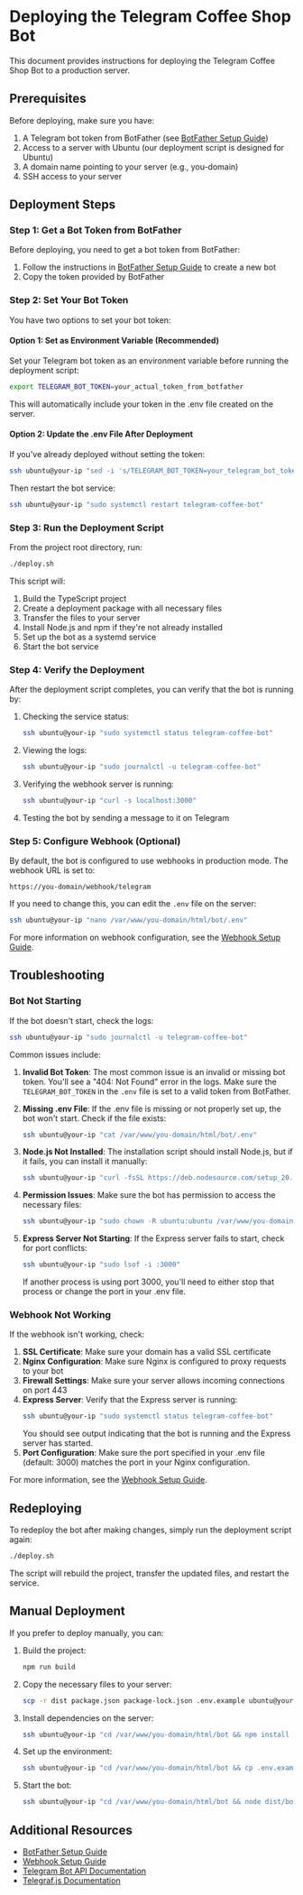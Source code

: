 # Deploying the Telegram Coffee Shop Bot

This document provides instructions for deploying the Telegram Coffee Shop Bot to a production server.

## Prerequisites

Before deploying, make sure you have:

1. A Telegram bot token from BotFather (see [BotFather Setup Guide](./botfather-setup.md))
2. Access to a server with Ubuntu (our deployment script is designed for Ubuntu)
3. A domain name pointing to your server (e.g., you-domain)
4. SSH access to your server

## Deployment Steps

### Step 1: Get a Bot Token from BotFather

Before deploying, you need to get a bot token from BotFather:

1. Follow the instructions in [BotFather Setup Guide](./botfather-setup.md) to create a new bot
2. Copy the token provided by BotFather

### Step 2: Set Your Bot Token

You have two options to set your bot token:

#### Option 1: Set as Environment Variable (Recommended)

Set your Telegram bot token as an environment variable before running the deployment script:

```bash
export TELEGRAM_BOT_TOKEN=your_actual_token_from_botfather
```

This will automatically include your token in the .env file created on the server.

#### Option 2: Update the .env File After Deployment

If you've already deployed without setting the token:

```bash
ssh ubuntu@your-ip "sed -i 's/TELEGRAM_BOT_TOKEN=your_telegram_bot_token_here/TELEGRAM_BOT_TOKEN=your_actual_token_from_botfather/' /var/www/you-domain/html/bot/.env"
```

Then restart the bot service:

```bash
ssh ubuntu@your-ip "sudo systemctl restart telegram-coffee-bot"
```

### Step 3: Run the Deployment Script

From the project root directory, run:

```bash
./deploy.sh
```

This script will:

1. Build the TypeScript project
2. Create a deployment package with all necessary files
3. Transfer the files to your server
4. Install Node.js and npm if they're not already installed
5. Set up the bot as a systemd service
6. Start the bot service

### Step 4: Verify the Deployment

After the deployment script completes, you can verify that the bot is running by:

1. Checking the service status:
   ```bash
   ssh ubuntu@your-ip "sudo systemctl status telegram-coffee-bot"
   ```

2. Viewing the logs:
   ```bash
   ssh ubuntu@your-ip "sudo journalctl -u telegram-coffee-bot"
   ```

3. Verifying the webhook server is running:
   ```bash
   ssh ubuntu@your-ip "curl -s localhost:3000"
   ```

4. Testing the bot by sending a message to it on Telegram

### Step 5: Configure Webhook (Optional)

By default, the bot is configured to use webhooks in production mode. The webhook URL is set to:

```
https://you-domain/webhook/telegram
```

If you need to change this, you can edit the `.env` file on the server:

```bash
ssh ubuntu@your-ip "nano /var/www/you-domain/html/bot/.env"
```

For more information on webhook configuration, see the [Webhook Setup Guide](./webhook-setup.md).

## Troubleshooting

### Bot Not Starting

If the bot doesn't start, check the logs:

```bash
ssh ubuntu@your-ip "sudo journalctl -u telegram-coffee-bot"
```

Common issues include:

1. **Invalid Bot Token**: The most common issue is an invalid or missing bot token. You'll see a "404: Not Found" error in the logs. Make sure the `TELEGRAM_BOT_TOKEN` in the `.env` file is set to a valid token from BotFather.

2. **Missing .env File**: If the .env file is missing or not properly set up, the bot won't start. Check if the file exists:
   ```bash
   ssh ubuntu@your-ip "cat /var/www/you-domain/html/bot/.env"
   ```

3. **Node.js Not Installed**: The installation script should install Node.js, but if it fails, you can install it manually:
   ```bash
   ssh ubuntu@your-ip "curl -fsSL https://deb.nodesource.com/setup_20.x | sudo -E bash - && sudo apt-get install -y nodejs"
   ```

4. **Permission Issues**: Make sure the bot has permission to access the necessary files:
   ```bash
   ssh ubuntu@your-ip "sudo chown -R ubuntu:ubuntu /var/www/you-domain/html/bot"
   ```

5. **Express Server Not Starting**: If the Express server fails to start, check for port conflicts:
   ```bash
   ssh ubuntu@your-ip "sudo lsof -i :3000"
   ```
   If another process is using port 3000, you'll need to either stop that process or change the port in your .env file.

### Webhook Not Working

If the webhook isn't working, check:

1. **SSL Certificate**: Make sure your domain has a valid SSL certificate
2. **Nginx Configuration**: Make sure Nginx is configured to proxy requests to your bot
3. **Firewall Settings**: Make sure your server allows incoming connections on port 443
4. **Express Server**: Verify that the Express server is running:
   ```bash
   ssh ubuntu@your-ip "sudo systemctl status telegram-coffee-bot"
   ```
   You should see output indicating that the bot is running and the Express server has started.
5. **Port Configuration**: Make sure the port specified in your .env file (default: 3000) matches the port in your Nginx configuration.

For more information, see the [Webhook Setup Guide](./webhook-setup.md).

## Redeploying

To redeploy the bot after making changes, simply run the deployment script again:

```bash
./deploy.sh
```

The script will rebuild the project, transfer the updated files, and restart the service.

## Manual Deployment

If you prefer to deploy manually, you can:

1. Build the project:
   ```bash
   npm run build
   ```

2. Copy the necessary files to your server:
   ```bash
   scp -r dist package.json package-lock.json .env.example ubuntu@your-ip:/var/www/you-domain/html/bot/
   ```

3. Install dependencies on the server:
   ```bash
   ssh ubuntu@your-ip "cd /var/www/you-domain/html/bot && npm install --only=production"
   ```

4. Set up the environment:
   ```bash
   ssh ubuntu@your-ip "cd /var/www/you-domain/html/bot && cp .env.example .env && nano .env"
   ```

5. Start the bot:
   ```bash
   ssh ubuntu@your-ip "cd /var/www/you-domain/html/bot && node dist/bot.js"
   ```

## Additional Resources

- [BotFather Setup Guide](./botfather-setup.md)
- [Webhook Setup Guide](./webhook-setup.md)
- [Telegram Bot API Documentation](https://core.telegram.org/bots/api)
- [Telegraf.js Documentation](https://telegraf.js.org/)
